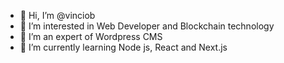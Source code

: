 - 👋 Hi, I’m @vinciob
- 👀 I’m interested in Web Developer and Blockchain technology
- 🌱 I’m an expert of Wordpress CMS
- 🌱 I’m currently learning Node js, React and Next.js


<!--- - 📫 How to reach me --->

<!---
vinciob/vinciob is a ✨ special ✨ repository because its `README.md` (this file) appears on your GitHub profile.
You can click the Preview link to take a look at your changes.
--->
